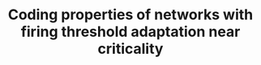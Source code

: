 ---
title: "Coding properties of networks with firing threshold adaptation near criticality"
collection: talks
type: conference
venue: "Bernstein Conference 2023, Berlin, Germany"
year: 2023
location: "Berlin, Germany"
---